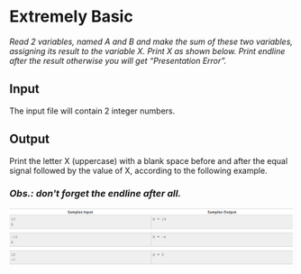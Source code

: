 # Extremely Basic

_Read 2 variables, named A and B and make the sum of these two variables, assigning its result to the variable X. Print X as shown below. Print endline after the result otherwise you will get “Presentation Error”._

## **Input**

The input file will contain 2 integer numbers.

## **Output**

Print the letter X (uppercase) with a blank space before and after the equal signal followed by the value of X, according to the following example.

### ***Obs.: don't forget the endline after all.***

![img1](img1.png)